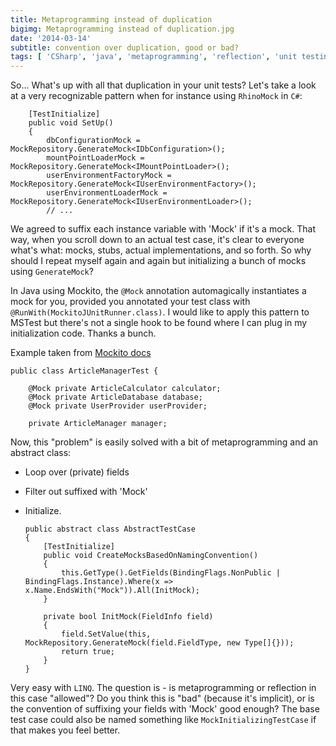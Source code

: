 ```yaml
---
title: Metaprogramming instead of duplication
bigimg: Metaprogramming instead of duplication.jpg
date: '2014-03-14'
subtitle: convention over duplication, good or bad?
tags: [ 'CSharp', 'java', 'metaprogramming', 'reflection', 'unit testing', 'mocking' ]
---
```


So... What's up with all that duplication in your unit tests? Let's take a look at a very recognizable pattern when for instance using `RhinoMock` in `C#`:

        [TestInitialize]
        public void SetUp()
        {
            dbConfigurationMock = MockRepository.GenerateMock<IDbConfiguration>();
            mountPointLoaderMock = MockRepository.GenerateMock<IMountPointLoader>();
            userEnvironmentFactoryMock = MockRepository.GenerateMock<IUserEnvironmentFactory>();
            userEnvironmentLoaderMock = MockRepository.GenerateMock<IUserEnvironmentLoader>();
            // ...

We agreed to suffix each instance variable with 'Mock' if it's a mock. That way, when you scroll down to an actual test case, it's clear to everyone what's what: mocks, stubs, actual implementations, and so forth. So why should I repeat myself again and again but initializing a bunch of mocks using `GenerateMock`? 

In Java using Mockito, the `@Mock` annotation automagically instantiates a mock for you, provided you annotated your test class with `@RunWith(MockitoJUnitRunner.class)`. I would like to apply this pattern to MSTest but there's not a single hook to be found where I can plug in my initialization code. Thanks a bunch. 

Example taken from [Mockito docs](http://docs.mockito.googlecode.com/)

	public class ArticleManagerTest {
	   
	    @Mock private ArticleCalculator calculator;
	    @Mock private ArticleDatabase database;
	    @Mock private UserProvider userProvider;
	   
	    private ArticleManager manager;

Now, this "problem" is easily solved with a bit of metaprogramming and an abstract class:

  - Loop over (private) fields
  - Filter out suffixed with 'Mock'
  - Initialize.

        public abstract class AbstractTestCase
        {
            [TestInitialize]
            public void CreateMocksBasedOnNamingConvention()
            {
                this.GetType().GetFields(BindingFlags.NonPublic | BindingFlags.Instance).Where(x => x.Name.EndsWith("Mock")).All(InitMock);
            }

            private bool InitMock(FieldInfo field)
            {
                field.SetValue(this, MockRepository.GenerateMock(field.FieldType, new Type[]{}));
                return true;
            }
        }

Very easy with `LINQ`. The question is - is metaprogramming or reflection in this case "allowed"? Do you think this is "bad" (because it's implicit), or is the convention of suffixing your fields with 'Mock' good enough? The base test case could also be named something like `MockInitializingTestCase` if that makes you feel better. 
